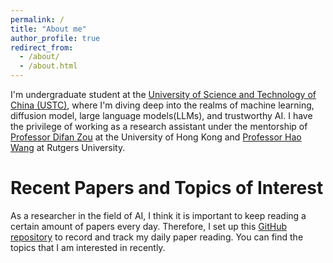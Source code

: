 ```yaml
---
permalink: /
title: "About me"
author_profile: true
redirect_from: 
  - /about/
  - /about.html
---
```


I'm undergraduate student at the [University of Science and Technology of China (USTC)](https://en.ustc.edu.cn/), where I'm diving deep into the realms of machine learning, diffusion model, large language models(LLMs), and trustworthy AI. I have the privilege of working as a research assistant under the mentorship of [Professor Difan Zou](https://difanzou.github.io/) at the University of Hong Kong and [Professor Hao Wang](http://www.wanghao.in/) at Rutgers University. 


Recent Papers and Topics of Interest
====
As a researcher in the field of AI, I think it is important to keep reading a certain amount of papers every day. Therefore, I set up this [GitHub repository](https://github.com/Tyrion58/daily-paper-trail) to record and track my daily paper reading. You can find the topics that I am interested in recently.

